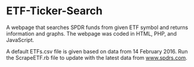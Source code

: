 # ETF-Ticker-Search
A webpage that searches SPDR funds from given ETF symbol and returns information and graphs.
The webpage was coded in HTML, PHP, and JavaScript.

A default ETFs.csv file is given based on data from 14 February 2016. Run the ScrapeETF.rb file to update with the
latest data from www.spdrs.com.
